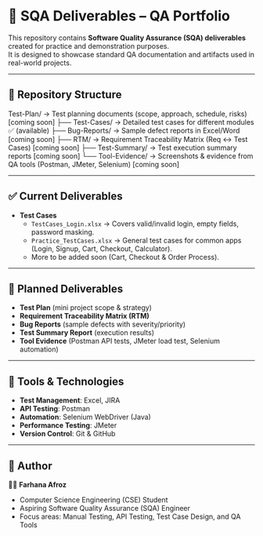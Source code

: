 # 📌 SQA Deliverables – QA Portfolio

This repository contains **Software Quality Assurance (SQA) deliverables** created for practice and demonstration purposes.  
It is designed to showcase standard QA documentation and artifacts used in real-world projects.  

---

## 📂 Repository Structure
Test-Plan/ → Test planning documents (scope, approach, schedule, risks) [coming soon]
├── Test-Cases/ → Detailed test cases for different modules ✅ (available)
├── Bug-Reports/ → Sample defect reports in Excel/Word [coming soon]
├── RTM/ → Requirement Traceability Matrix (Req ↔ Test Cases) [coming soon]
├── Test-Summary/ → Test execution summary reports [coming soon]
└── Tool-Evidence/ → Screenshots & evidence from QA tools (Postman, JMeter, Selenium) [coming soon]

---

## ✅ Current Deliverables

- **Test Cases**  
  - `TestCases_Login.xlsx` → Covers valid/invalid login, empty fields, password masking.  
  - `Practice_TestCases.xlsx` → General test cases for common apps (Login, Signup, Cart, Checkout, Calculator).  
  - More to be added soon (Cart, Checkout & Order Process).  

---

## 🎯 Planned Deliverables

- **Test Plan** (mini project scope & strategy)  
- **Requirement Traceability Matrix (RTM)**  
- **Bug Reports** (sample defects with severity/priority)  
- **Test Summary Report** (execution results)  
- **Tool Evidence** (Postman API tests, JMeter load test, Selenium automation)  

---

## 🔧 Tools & Technologies

- **Test Management**: Excel, JIRA  
- **API Testing**: Postman  
- **Automation**: Selenium WebDriver (Java)  
- **Performance Testing**: JMeter  
- **Version Control**: Git & GitHub  

---

## 📌 Author

👩‍💻 **Farhana Afroz**  
- Computer Science Engineering (CSE) Student  
- Aspiring Software Quality Assurance (SQA) Engineer  
- Focus areas: Manual Testing, API Testing, Test Case Design, and QA Tools  
